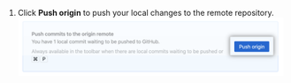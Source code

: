 1. Click **Push origin** to push your local changes to the remote repository. ![推送按钮](/assets/images/help/desktop/push-origin-button.png)
